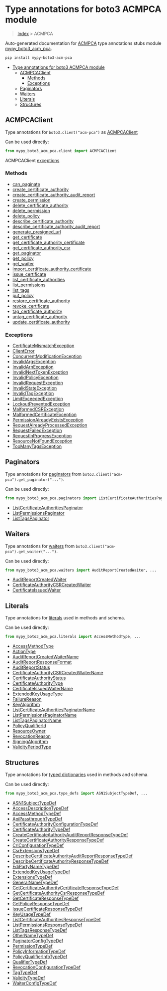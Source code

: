 # Type annotations for boto3 ACMPCA module

> [Index](../README.md) > ACMPCA

Auto-generated documentation for [ACMPCA](https://boto3.amazonaws.com/v1/documentation/api/latest/reference/services/acm-pca.html#ACMPCA)
type annotations stubs module [mypy_boto3_acm_pca](https://pypi.org/project/mypy-boto3-acm-pca/).

```bash
pip install mypy-boto3-acm-pca
```

- [Type annotations for boto3 ACMPCA module](#type-annotations-for-boto3-acmpca-module)
  - [ACMPCAClient](#acmpcaclient)
    - [Methods](#methods)
    - [Exceptions](#exceptions)
  - [Paginators](#paginators)
  - [Waiters](#waiters)
  - [Literals](#literals)
  - [Structures](#structures)

## ACMPCAClient

Type annotations for  `boto3.client("acm-pca")` as [ACMPCAClient](./client.md)

Can be used directly:

```python
from mypy_boto3_acm_pca.client import ACMPCAClient
```


ACMPCAClient [exceptions](./client.md#exceptions)



### Methods
- [can_paginate](./client.md#can-paginate)
- [create_certificate_authority](./client.md#create-certificate-authority)
- [create_certificate_authority_audit_report](./client.md#create-certificate-authority-audit-report)
- [create_permission](./client.md#create-permission)
- [delete_certificate_authority](./client.md#delete-certificate-authority)
- [delete_permission](./client.md#delete-permission)
- [delete_policy](./client.md#delete-policy)
- [describe_certificate_authority](./client.md#describe-certificate-authority)
- [describe_certificate_authority_audit_report](./client.md#describe-certificate-authority-audit-report)
- [generate_presigned_url](./client.md#generate-presigned-url)
- [get_certificate](./client.md#get-certificate)
- [get_certificate_authority_certificate](./client.md#get-certificate-authority-certificate)
- [get_certificate_authority_csr](./client.md#get-certificate-authority-csr)
- [get_paginator](./client.md#get-paginator)
- [get_policy](./client.md#get-policy)
- [get_waiter](./client.md#get-waiter)
- [import_certificate_authority_certificate](./client.md#import-certificate-authority-certificate)
- [issue_certificate](./client.md#issue-certificate)
- [list_certificate_authorities](./client.md#list-certificate-authorities)
- [list_permissions](./client.md#list-permissions)
- [list_tags](./client.md#list-tags)
- [put_policy](./client.md#put-policy)
- [restore_certificate_authority](./client.md#restore-certificate-authority)
- [revoke_certificate](./client.md#revoke-certificate)
- [tag_certificate_authority](./client.md#tag-certificate-authority)
- [untag_certificate_authority](./client.md#untag-certificate-authority)
- [update_certificate_authority](./client.md#update-certificate-authority)




### Exceptions
- [CertificateMismatchException](./client.md#certificatemismatchexception)
- [ClientError](./client.md#clienterror)
- [ConcurrentModificationException](./client.md#concurrentmodificationexception)
- [InvalidArgsException](./client.md#invalidargsexception)
- [InvalidArnException](./client.md#invalidarnexception)
- [InvalidNextTokenException](./client.md#invalidnexttokenexception)
- [InvalidPolicyException](./client.md#invalidpolicyexception)
- [InvalidRequestException](./client.md#invalidrequestexception)
- [InvalidStateException](./client.md#invalidstateexception)
- [InvalidTagException](./client.md#invalidtagexception)
- [LimitExceededException](./client.md#limitexceededexception)
- [LockoutPreventedException](./client.md#lockoutpreventedexception)
- [MalformedCSRException](./client.md#malformedcsrexception)
- [MalformedCertificateException](./client.md#malformedcertificateexception)
- [PermissionAlreadyExistsException](./client.md#permissionalreadyexistsexception)
- [RequestAlreadyProcessedException](./client.md#requestalreadyprocessedexception)
- [RequestFailedException](./client.md#requestfailedexception)
- [RequestInProgressException](./client.md#requestinprogressexception)
- [ResourceNotFoundException](./client.md#resourcenotfoundexception)
- [TooManyTagsException](./client.md#toomanytagsexception)






## Paginators

Type annotations for [paginators](./paginators.md) from `boto3.client("acm-pca").get_paginator("...")`.

Can be used directly:

```python
from mypy_boto3_acm_pca.paginators import ListCertificateAuthoritiesPaginator, ...
```

- [ListCertificateAuthoritiesPaginator](./paginators.md#listcertificateauthoritiespaginator)
- [ListPermissionsPaginator](./paginators.md#listpermissionspaginator)
- [ListTagsPaginator](./paginators.md#listtagspaginator)




## Waiters

Type annotations for [waiters](./waiters.md) from `boto3.client("acm-pca").get_waiter("...")`.

Can be used directly:

```python
from mypy_boto3_acm_pca.waiters import AuditReportCreatedWaiter, ...
```

- [AuditReportCreatedWaiter](./waiters.md#auditreportcreatedwaiter)
- [CertificateAuthorityCSRCreatedWaiter](./waiters.md#certificateauthoritycsrcreatedwaiter)
- [CertificateIssuedWaiter](./waiters.md#certificateissuedwaiter)




## Literals

Type annotations for [literals](./literals.md) used in methods and schema.

Can be used directly:

```python
from mypy_boto3_acm_pca.literals import AccessMethodType, ...
```

- [AccessMethodType](./literals.md#accessmethodtype)
- [ActionType](./literals.md#actiontype)
- [AuditReportCreatedWaiterName](./literals.md#auditreportcreatedwaitername)
- [AuditReportResponseFormat](./literals.md#auditreportresponseformat)
- [AuditReportStatus](./literals.md#auditreportstatus)
- [CertificateAuthorityCSRCreatedWaiterName](./literals.md#certificateauthoritycsrcreatedwaitername)
- [CertificateAuthorityStatus](./literals.md#certificateauthoritystatus)
- [CertificateAuthorityType](./literals.md#certificateauthoritytype)
- [CertificateIssuedWaiterName](./literals.md#certificateissuedwaitername)
- [ExtendedKeyUsageType](./literals.md#extendedkeyusagetype)
- [FailureReason](./literals.md#failurereason)
- [KeyAlgorithm](./literals.md#keyalgorithm)
- [ListCertificateAuthoritiesPaginatorName](./literals.md#listcertificateauthoritiespaginatorname)
- [ListPermissionsPaginatorName](./literals.md#listpermissionspaginatorname)
- [ListTagsPaginatorName](./literals.md#listtagspaginatorname)
- [PolicyQualifierId](./literals.md#policyqualifierid)
- [ResourceOwner](./literals.md#resourceowner)
- [RevocationReason](./literals.md#revocationreason)
- [SigningAlgorithm](./literals.md#signingalgorithm)
- [ValidityPeriodType](./literals.md#validityperiodtype)




## Structures


Type annotations for [typed dictionaries](./type_defs.md) used in methods and schema.

Can be used directly:

```python
from mypy_boto3_acm_pca.type_defs import ASN1SubjectTypeDef, ...
```

- [ASN1SubjectTypeDef](./type_defs.md#asn1subjecttypedef)
- [AccessDescriptionTypeDef](./type_defs.md#accessdescriptiontypedef)
- [AccessMethodTypeDef](./type_defs.md#accessmethodtypedef)
- [ApiPassthroughTypeDef](./type_defs.md#apipassthroughtypedef)
- [CertificateAuthorityConfigurationTypeDef](./type_defs.md#certificateauthorityconfigurationtypedef)
- [CertificateAuthorityTypeDef](./type_defs.md#certificateauthoritytypedef)
- [CreateCertificateAuthorityAuditReportResponseTypeDef](./type_defs.md#createcertificateauthorityauditreportresponsetypedef)
- [CreateCertificateAuthorityResponseTypeDef](./type_defs.md#createcertificateauthorityresponsetypedef)
- [CrlConfigurationTypeDef](./type_defs.md#crlconfigurationtypedef)
- [CsrExtensionsTypeDef](./type_defs.md#csrextensionstypedef)
- [DescribeCertificateAuthorityAuditReportResponseTypeDef](./type_defs.md#describecertificateauthorityauditreportresponsetypedef)
- [DescribeCertificateAuthorityResponseTypeDef](./type_defs.md#describecertificateauthorityresponsetypedef)
- [EdiPartyNameTypeDef](./type_defs.md#edipartynametypedef)
- [ExtendedKeyUsageTypeDef](./type_defs.md#extendedkeyusagetypedef)
- [ExtensionsTypeDef](./type_defs.md#extensionstypedef)
- [GeneralNameTypeDef](./type_defs.md#generalnametypedef)
- [GetCertificateAuthorityCertificateResponseTypeDef](./type_defs.md#getcertificateauthoritycertificateresponsetypedef)
- [GetCertificateAuthorityCsrResponseTypeDef](./type_defs.md#getcertificateauthoritycsrresponsetypedef)
- [GetCertificateResponseTypeDef](./type_defs.md#getcertificateresponsetypedef)
- [GetPolicyResponseTypeDef](./type_defs.md#getpolicyresponsetypedef)
- [IssueCertificateResponseTypeDef](./type_defs.md#issuecertificateresponsetypedef)
- [KeyUsageTypeDef](./type_defs.md#keyusagetypedef)
- [ListCertificateAuthoritiesResponseTypeDef](./type_defs.md#listcertificateauthoritiesresponsetypedef)
- [ListPermissionsResponseTypeDef](./type_defs.md#listpermissionsresponsetypedef)
- [ListTagsResponseTypeDef](./type_defs.md#listtagsresponsetypedef)
- [OtherNameTypeDef](./type_defs.md#othernametypedef)
- [PaginatorConfigTypeDef](./type_defs.md#paginatorconfigtypedef)
- [PermissionTypeDef](./type_defs.md#permissiontypedef)
- [PolicyInformationTypeDef](./type_defs.md#policyinformationtypedef)
- [PolicyQualifierInfoTypeDef](./type_defs.md#policyqualifierinfotypedef)
- [QualifierTypeDef](./type_defs.md#qualifiertypedef)
- [RevocationConfigurationTypeDef](./type_defs.md#revocationconfigurationtypedef)
- [TagTypeDef](./type_defs.md#tagtypedef)
- [ValidityTypeDef](./type_defs.md#validitytypedef)
- [WaiterConfigTypeDef](./type_defs.md#waiterconfigtypedef)
